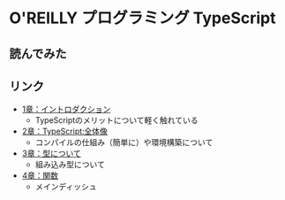 # O'REILLY プログラミング TypeScript

## 読んでみた

## リンク
- [1章：イントロダクション](/O-REILLY_TypeScript/section1/)
  - TypeScriptのメリットについて軽く触れている
- [2章：TypeScript:全体像](/O-REILLY_TypeScript/section2/)
  - コンパイルの仕組み（簡単に）や環境構築について
- [3章：型について](/O-REILLY_TypeScript/section3/)
  - 組み込み型について
- [4章：関数](/O-REILLY_TypeScript/section4/)
  - メインディッシュ
